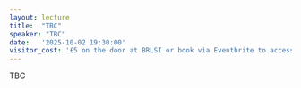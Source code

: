 ```yaml
---
layout: lecture
title:  "TBC"
speaker: "TBC"
date:   '2025-10-02 19:30:00'
visitor_cost: '£5 on the door at BRLSI or book via Eventbrite to access on Zoom'
---
```

TBC